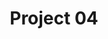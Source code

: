 ---
title: "Project 04"
image: ../assets/img/section_work/work_04.png
image_alt: Editorial book with the word death carved on it
project_title: Death with Interruptions
project_description: Editorial design exercise that set the book shape and arrangementas a form of storytelling to the reader.
---